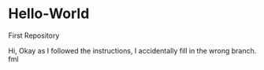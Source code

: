 # Hello-World
First Repository

Hi, Okay as I followed the instructions, I accidentally fill in the wrong branch. fml
